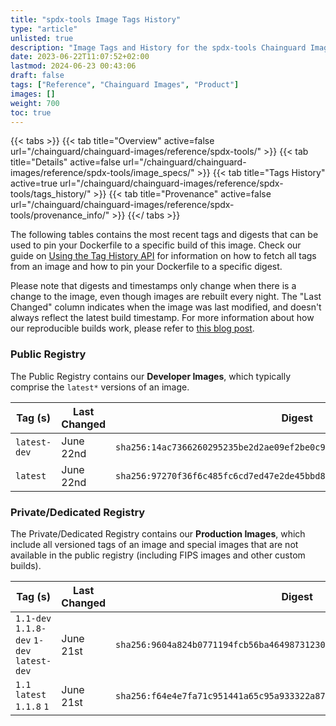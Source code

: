 ```yaml
---
title: "spdx-tools Image Tags History"
type: "article"
unlisted: true
description: "Image Tags and History for the spdx-tools Chainguard Image"
date: 2023-06-22T11:07:52+02:00
lastmod: 2024-06-23 00:43:06
draft: false
tags: ["Reference", "Chainguard Images", "Product"]
images: []
weight: 700
toc: true
---
```


{{< tabs >}}
{{< tab title="Overview" active=false url="/chainguard/chainguard-images/reference/spdx-tools/" >}}
{{< tab title="Details" active=false url="/chainguard/chainguard-images/reference/spdx-tools/image_specs/" >}}
{{< tab title="Tags History" active=true url="/chainguard/chainguard-images/reference/spdx-tools/tags_history/" >}}
{{< tab title="Provenance" active=false url="/chainguard/chainguard-images/reference/spdx-tools/provenance_info/" >}}
{{</ tabs >}}

The following tables contains the most recent tags and digests that can be used to pin your Dockerfile to a specific build of this image. Check our guide on [Using the Tag History API](/chainguard/chainguard-images/using-the-tag-history-api/) for information on how to fetch all tags from an image and how to pin your Dockerfile to a specific digest.

Please note that digests and timestamps only change when there is a change to the image, even though images are rebuilt every night. The "Last Changed" column indicates when the image was last modified, and doesn't always reflect the latest build timestamp. For more information about how our reproducible builds work, please refer to [this blog post](https://www.chainguard.dev/unchained/reproducing-chainguards-reproducible-image-builds).

### Public Registry
The Public Registry contains our **Developer Images**, which typically comprise the `latest*` versions of an image.

| Tag (s)       | Last Changed | Digest                                                                    |
|---------------|--------------|---------------------------------------------------------------------------|
|  `latest-dev` | June 22nd    | `sha256:14ac7366260295235be2d2ae09ef2be0c93f3568af6a9f6746a5f980c7f1a156` |
|  `latest`     | June 22nd    | `sha256:97270f36f6c485fc6cd7ed47e2de45bbd8455978cf74299cf08476d6715b09ef` |


### Private/Dedicated Registry
The Private/Dedicated Registry contains our **Production Images**, which include all versioned tags of an image and special images that are not available in the public registry (including FIPS images and other custom builds).

| Tag (s)                                     | Last Changed | Digest                                                                    |
|---------------------------------------------|--------------|---------------------------------------------------------------------------|
|  `1.1-dev` `1.1.8-dev` `1-dev` `latest-dev` | June 21st    | `sha256:9604a824b0771194fcb56ba46498731230d05f3a2b2507838615c5abd87dc2e9` |
|  `1.1` `latest` `1.1.8` `1`                 | June 21st    | `sha256:f64e4e7fa71c951441a65c95a933322a870ba62b654818cdbec4ab099cf153a1` |


